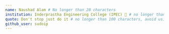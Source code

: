 ```yaml
---
name: Naushad Alam # No longer than 28 characters
institution: Inderprastha Engineering College (IPEC) 🚩 # no longer than 58 characters
quote: Don't stop just do it # no longer than 100 characters, avoid using quotes(") to guarantee the format remains the same.
github_user: sudoip
---
```

